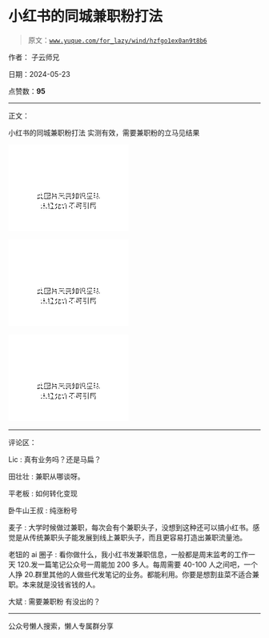 # 小红书的同城兼职粉打法

> 原文：[`www.yuque.com/for_lazy/wind/hzfgo1ex0an9t8b6`](https://www.yuque.com/for_lazy/wind/hzfgo1ex0an9t8b6)

作者： 子云师兄

日期：2024-05-23

点赞数：**95**

* * *

正文：

小红书的同城兼职粉打法 实测有效，需要兼职粉的立马见结果

![](img/e196598c56046e46ec7a569c1429425b.png)

![](img/d9c7b1b1fbe093ec4ffc9bd17076453e.png)

![](img/cebc667017d95f77f78020d0d8b506c8.png)

* * *

评论区：

Lic : 真有业务吗？还是马扁？

田壮壮 : 兼职从哪谈呀。

平老板 : 如何转化变现

卧牛山王叔 : 纯涨粉号

麦子 : 大学时候做过兼职，每次会有个兼职头子，没想到这种还可以搞小红书。感觉是从传统兼职头子能发展到线上兼职头子，而且更容易打造出兼职流量池。

老钮的 ai 圈子 : 看你做什么，我小红书发兼职信息，一般都是周末监考的工作一天 120.发一篇笔记公众号一周能加 200 多人。每周需要 40-100 人之间吧，一个人挣 20.群里其他的人做些代发笔记的业务。都能利用。你要是想割韭菜不适合兼职。本来就是没钱省钱的人。

大斌 : 需要兼职粉 有没出的？

* * *

公众号懒人搜索，懒人专属群分享